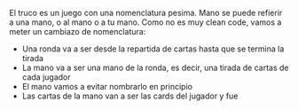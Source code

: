 El truco es un juego con una nomenclatura pesima. Mano se puede refierir a una mano, o al mano o a tu mano.
Como no es muy clean code, vamos a meter un cambiazo de nomenclatura:

- Una ronda va a ser desde la repartida de cartas hasta que se termina la tirada
- La mano va a ser una mano de la ronda, es decir, una tirada de cartas de cada jugador
- El mano vamos a evitar nombrarlo en principio
- Las cartas de la mano van a ser las cards del jugador y fue
